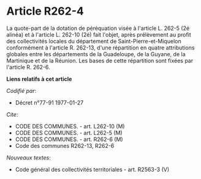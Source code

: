 # Article R262-4

La quote-part de la dotation de péréquation visée à l'article L. 262-5 (2é alinéa) et à l'article L. 262-10 (2é) fait
l'objet, après prélèvement au profit des collectivités locales du département de Saint-Pierre-et-Miquelon conformément à
l'article R. 262-13, d'une répartition en quatre attributions globales entre les départements de la Guadeloupe, de la Guyane,
de la Martinique et de la Réunion. Les bases de cette répartition sont fixées par l'article R. 262-6.

**Liens relatifs à cet article**

_Codifié par_:

  - Décret n°77-91 1977-01-27

_Cite_:

  - CODE DES COMMUNES. - art. L262-10 (M)
  - CODE DES COMMUNES. - art. L262-5 (M)
  - CODE DES COMMUNES. - art. R262-6 (M)
  - Code des communes R262-13, R262-6

_Nouveaux textes_:

  - Code général des collectivités territoriales - art. R2563-3 (V)
